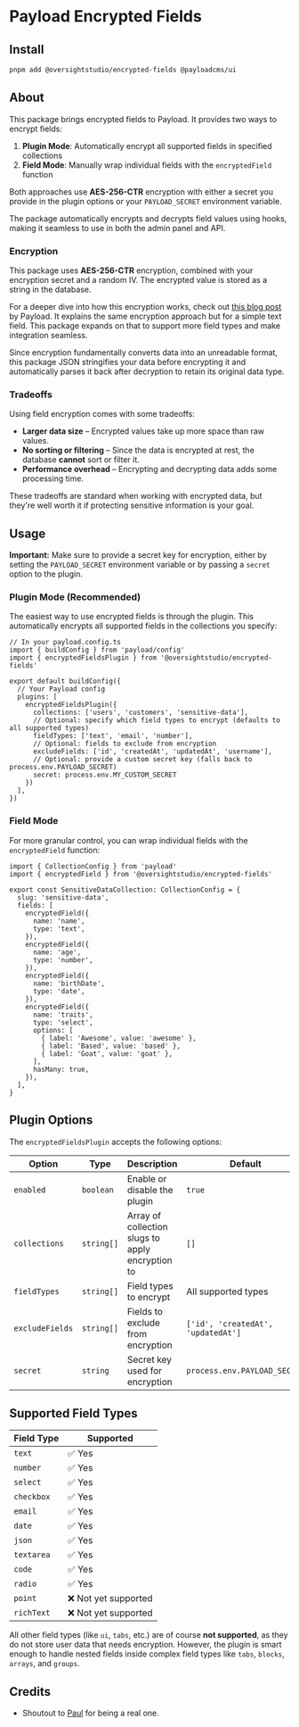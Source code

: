 # Payload Encrypted Fields

## Install

```bash
pnpm add @oversightstudio/encrypted-fields @payloadcms/ui
```

## About
This package brings encrypted fields to Payload. It provides two ways to encrypt fields:

1. **Plugin Mode**: Automatically encrypt all supported fields in specified collections
2. **Field Mode**: Manually wrap individual fields with the `encryptedField` function

Both approaches use **AES-256-CTR** encryption with either a secret you provide in the plugin options or your `PAYLOAD_SECRET` environment variable.

The package automatically encrypts and decrypts field values using hooks, making it seamless to use in both the admin panel and API.

### Encryption
This package uses **AES-256-CTR** encryption, combined with your encryption secret and a random IV. The encrypted value is stored as a string in the database.

For a deeper dive into how this encryption works, check out [this blog post](https://payloadcms.com/posts/blog/the-power-of-encryption-and-decryption-safeguarding-data-privacy-with-payloads-hooks) by Payload. It explains the same encryption approach but for a simple text field. This package expands on that to support more field types and make integration seamless.

Since encryption fundamentally converts data into an unreadable format, this package JSON stringifies your data before encrypting it and automatically parses it back after decryption to retain its original data type.

### Tradeoffs
Using field encryption comes with some tradeoffs:  
- **Larger data size** – Encrypted values take up more space than raw values.  
- **No sorting or filtering** – Since the data is encrypted at rest, the database **cannot** sort or filter it.  
- **Performance overhead** – Encrypting and decrypting data adds some processing time.  

These tradeoffs are standard when working with encrypted data, but they're well worth it if protecting sensitive information is your goal.

## Usage

**Important:** Make sure to provide a secret key for encryption, either by setting the `PAYLOAD_SECRET` environment variable or by passing a `secret` option to the plugin.

### Plugin Mode (Recommended)

The easiest way to use encrypted fields is through the plugin. This automatically encrypts all supported fields in the collections you specify:

```tsx
// In your payload.config.ts
import { buildConfig } from 'payload/config'
import { encryptedFieldsPlugin } from '@oversightstudio/encrypted-fields'

export default buildConfig({
  // Your Payload config
  plugins: [
    encryptedFieldsPlugin({
      collections: ['users', 'customers', 'sensitive-data'],
      // Optional: specify which field types to encrypt (defaults to all supported types)
      fieldTypes: ['text', 'email', 'number'],
      // Optional: fields to exclude from encryption
      excludeFields: ['id', 'createdAt', 'updatedAt', 'username'],
      // Optional: provide a custom secret key (falls back to process.env.PAYLOAD_SECRET)
      secret: process.env.MY_CUSTOM_SECRET
    })
  ],
})
```

### Field Mode

For more granular control, you can wrap individual fields with the `encryptedField` function:

```tsx
import { CollectionConfig } from 'payload'
import { encryptedField } from '@oversightstudio/encrypted-fields'

export const SensitiveDataCollection: CollectionConfig = {
  slug: 'sensitive-data',
  fields: [
    encryptedField({
      name: 'name',
      type: 'text',
    }),
    encryptedField({
      name: 'age',
      type: 'number',
    }),
    encryptedField({
      name: 'birthDate',
      type: 'date',
    }),
    encryptedField({
      name: 'traits',
      type: 'select',
      options: [
        { label: 'Awesome', value: 'awesome' },
        { label: 'Based', value: 'based' },
        { label: 'Goat', value: 'goat' },
      ],
      hasMany: true,
    }),
  ],
}
```

## Plugin Options

The `encryptedFieldsPlugin` accepts the following options:

| Option | Type | Description | Default |
|--------|------|-------------|---------|
| `enabled` | `boolean` | Enable or disable the plugin | `true` |
| `collections` | `string[]` | Array of collection slugs to apply encryption to | `[]` |
| `fieldTypes` | `string[]` | Field types to encrypt | All supported types |
| `excludeFields` | `string[]` | Fields to exclude from encryption | `['id', 'createdAt', 'updatedAt']` |
| `secret` | `string` | Secret key used for encryption | `process.env.PAYLOAD_SECRET` |

## Supported Field Types
| Field Type   | Supported |
|-------------|-----------|
| `text`      | ✅ Yes |
| `number`    | ✅ Yes |
| `select`    | ✅ Yes |
| `checkbox`  | ✅ Yes |
| `email`     | ✅ Yes |
| `date`      | ✅ Yes |
| `json`      | ✅ Yes |
| `textarea`  | ✅ Yes |
| `code`      | ✅ Yes |
| `radio`     | ✅ Yes |
| `point`     | ❌ Not yet supported |
| `richText`  | ❌ Not yet supported |

All other field types (like `ui`, `tabs`, etc.) are of course **not supported**, as they do not store user data that needs encryption. However, the plugin is smart enough to handle nested fields inside complex field types like `tabs`, `blocks`, `arrays`, and `groups`.

## Credits
* Shoutout to [Paul](https://github.com/paulpopus) for being a real one.